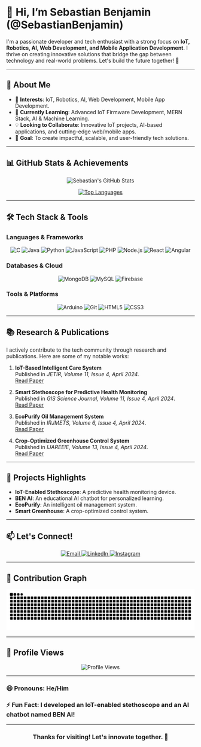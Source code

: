 
# 👋 Hi, I’m **Sebastian Benjamin** (@SebastianBenjamin)

I'm a passionate developer and tech enthusiast with a strong focus on **IoT, Robotics, AI, Web Development, and Mobile Application Development**. I thrive on creating innovative solutions that bridge the gap between technology and real-world problems. Let's build the future together! 🌟

---

## 🌟 **About Me**

- 🔭 **Interests**: IoT, Robotics, AI, Web Development, Mobile App Development.
- 🌱 **Currently Learning**: Advanced IoT Firmware Development, MERN Stack, AI & Machine Learning.
- 💡 **Looking to Collaborate**: Innovative IoT projects, AI-based applications, and cutting-edge web/mobile apps.
- 🚀 **Goal**: To create impactful, scalable, and user-friendly tech solutions.

---

## 📊 **GitHub Stats & Achievements**

<div align="center">

![Sebastian's GitHub Stats](https://github-readme-stats.vercel.app/api?username=SebastianBenjamin&show_icons=true&theme=radical&hide_border=true)

[![Top Languages](https://github-readme-stats.vercel.app/api/top-langs/?username=SebastianBenjamin&layout=compact&theme=radical&hide_border=true)](https://github.com/anuraghazra/github-readme-stats)

</div>



---

## 🛠 **Tech Stack & Tools**

### **Languages & Frameworks**
<p align="center">
  <img src="https://img.icons8.com/color/48/000000/c.png" alt="C"/>
  <img src="https://img.icons8.com/color/48/000000/java-coffee-cup-logo.png" alt="Java"/>
  <img src="https://img.icons8.com/color/48/000000/python.png" alt="Python"/>
  <img src="https://img.icons8.com/color/48/000000/javascript.png" alt="JavaScript"/>
  <img src="https://img.icons8.com/color/48/000000/php.png" alt="PHP"/>
  <img src="https://img.icons8.com/color/48/000000/nodejs.png" alt="Node.js"/>
  <img src="https://img.icons8.com/color/48/000000/react-native.png" alt="React"/>
  <img src="https://img.icons8.com/color/48/000000/angularjs.png" alt="Angular"/>
</p>

### **Databases & Cloud**
<p align="center">
  <img src="https://img.icons8.com/color/48/000000/mongodb.png" alt="MongoDB"/>
  <img src="https://img.icons8.com/color/48/000000/mysql.png" alt="MySQL"/>
  <img src="https://img.icons8.com/color/48/000000/firebase.png" alt="Firebase"/>
</p>

### **Tools & Platforms**
<p align="center">
  <img src="https://img.icons8.com/color/48/000000/arduino.png" alt="Arduino"/>
  <img src="https://img.icons8.com/color/48/000000/git.png" alt="Git"/>
  <img src="https://img.icons8.com/color/48/000000/html-5.png" alt="HTML5"/>
  <img src="https://img.icons8.com/color/48/000000/css3.png" alt="CSS3"/>
</p>

---

## 📚 **Research & Publications**

I actively contribute to the tech community through research and publications. Here are some of my notable works:

1. **IoT-Based Intelligent Care System**  
   Published in *JETIR, Volume 11, Issue 4, April 2024*.  
   [Read Paper](https://www.jetir.org/download1.php?file=JETIR2404D70.pdf)

2. **Smart Stethoscope for Predictive Health Monitoring**  
   Published in *GIS Science Journal, Volume 11, Issue 4, April 2024*.  
   [Read Paper](https://drive.google.com/file/d/1q6uluEJkZ_6pAfvmS0AXzQGnow0uEoqG/view)

3. **EcoPurify Oil Management System**  
   Published in *IRJMETS, Volume 6, Issue 4, April 2024*.  
   [Read Paper](https://www.irjmets.com/uploadedfiles/paper//issue_4_april_2024/54331/final/fin_irjmets1714308572.pdf)

4. **Crop-Optimized Greenhouse Control System**  
   Published in *IJAREEIE, Volume 13, Issue 4, April 2024*.  
   [Read Paper](https://www.ijareeie.com/upload/2024/april/44_Crop.pdf)

---

## 🎯 **Projects Highlights**

- **IoT-Enabled Stethoscope**: A predictive health monitoring device.
- **BEN AI**: An educational AI chatbot for personalized learning.
- **EcoPurify**: An intelligent oil management system.
- **Smart Greenhouse**: A crop-optimized control system.

---

## 📫 **Let's Connect!**

<p align="center">
  <a href="mailto:benjaminsebastian156@gmail.com">
    <img src="https://img.icons8.com/material-rounded/48/000000/new-post.png" alt="Email"/>
  </a>
  <a href="https://www.linkedin.com/in/benjamin-sebastian-7015aa312/">
    <img src="https://img.icons8.com/color/48/000000/linkedin-circled--v1.png" alt="LinkedIn"/>
  </a>
  <a href="https://www.instagram.com/benju._.z/">
    <img src="https://img.icons8.com/fluency/48/000000/instagram-new.png" alt="Instagram"/>
  </a>
</p>

---

## 🐍 **Contribution Graph**

<div align="center">
  <img src="https://github.com/SebastianBenjamin/SebastianBenjamin/blob/output/github-contribution-grid-snake.svg" alt="Contribution Graph"/>
</div>

---

## 👀 **Profile Views**

<div align="center">
  <img src="https://profile-counter.glitch.me/SebastianBenjamin/count.svg" alt="Profile Views"/>
</div>

---

### 😄 **Pronouns**: He/Him  
### ⚡ **Fun Fact**: I developed an **IoT-enabled stethoscope** and an **AI chatbot** named BEN AI!

---

<div align="center">
  <h3>Thanks for visiting! Let's innovate together. 🚀</h3>
</div>
